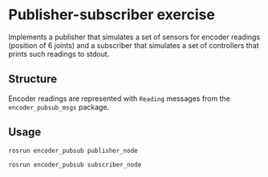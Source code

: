 # Publisher-subscriber exercise

Implements a publisher that simulates a set of sensors for encoder readings (position of 6 joints) and a subscriber that simulates a set of controllers that prints such readings to stdout.

## Structure

Encoder readings are represented with `Reading` messages from the `encoder_pubsub_msgs` package.

## Usage

`rosrun encoder_pubsub publisher_node`

`rosrun encoder_pubsub subscriber_node`
